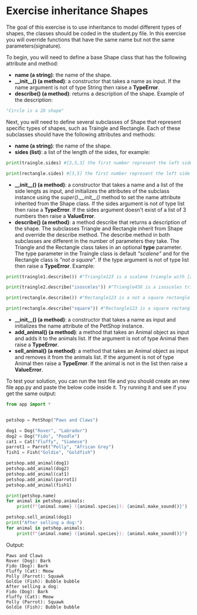 # Exercise inheritance Shapes
The goal of this exercise is to use inheritance to model different types of shapes, the classes should be coded in the student.py file. In this exercise you will override functions that have the same name but not the same parameters(signature).

To begin, you will need to define a base Shape class that has the following attribute and method:

- **name (a string)**: the name of the shape.
- **\_\_init\_\_() (a method)**: a constructor that takes a name as input. If the name argument is not of type String then raise a **TypeError**. 
- **describe() (a method)**: returns a description of the shape. Example of the description:
```python 
"Circle is a 2D shape"
```
Next, you will need to define several subclasses of Shape that represent specific types of shapes, such as Traingle and Rectangle. Each of these subclasses should have the following attributes and methods:

- **name (a string)**: the name of the shape.
- **sides (list)**: a list of the length of the sides, for example:
```python 
print(traingle.sides) #[3,5,3] the first number represent the left side, the second number represents the bottom side and the right number represent the right side.

print(rectangle.sides) #[3,5] the first number represent the left side and the right side and the second number represents the bottom side and the upper side.
```

- **\_\_init\_\_() (a method)**: a constructor that takes a name and a list of the side lengts as input, and initializes the attributes of the subclass instance using the *super().\_\_init\_\_()* method to set the name attribute inherited from the Shape class. If the sides argument is not of type list then raise a **TypeError**. If the sides argument doesn't exist of a list of 3 numbers then raise a **ValueError**. 
- **describe() (a method)**: a method describe that returns a description of the shape. The subclasses Triangle and Rectangle inherit from Shape and override the describe method.  The describe method in both subclasses are different in the number of parameters they take. The Triangle and the Rectangle class takes in an optional **type** parameter. The type parameter in the Traingle class is default *"scalene"* and for the Rectangle class is *"not a square"*. If the type argument is not of type list then raise a **TypeError**. Example: 

```python 
print(traingle1.describe()) #"Triangle123 is a scalene triangle with [2,3,4] sides"

print(traingle2.describe("isosceles")) #"Triangle456 is a isosceles triangle with [3,4,3] sides"

print(rectangle.describe()) #"Rectangle123 is a not a square rectangle with [4,5] sides"

print(rectangle.describe("square")) #"Rectangle123 is a square rectangle with [4,4] sides"
```
- **\_\_init\_\_() (a method)**: a constructor that takes a name as input and initializes the name attribute of the PetShop instance.
- **add_animal() (a method)**: a method that takes an Animal object as input and adds it to the animals list. If the argument is not of type Animal then raise a **TypeError**.
- **sell_animal() (a method)**: a method that takes an Animal object as input and removes it from the animals list. If the argument is not of type Animal then raise a **TypeError**. If the animal is not in the list then raise a **ValueError**.

To test your solution, you can run the test file and you should create an new file app.py and paste the below code inside it. Try running it and see if you get the same output:
```python 
from app import *


petshop = PetShop("Paws and Claws")

dog1 = Dog("Rover", "Labrador")
dog2 = Dog("Fido", "Poodle")
cat1 = Cat("Fluffy", "Siamese")
parrot1 = Parrot("Polly", "African Grey")
fish1 = Fish("Goldie", "Goldfish")

petshop.add_animal(dog1)
petshop.add_animal(dog2)
petshop.add_animal(cat1)
petshop.add_animal(parrot1)
petshop.add_animal(fish1)

print(petshop.name)
for animal in petshop.animals:
    print(f"{animal.name} ({animal.species}): {animal.make_sound()}")

petshop.sell_animal(dog1)
print("After selling a dog:")
for animal in petshop.animals:
    print(f"{animal.name} ({animal.species}): {animal.make_sound()}")

```
Output:
```text
Paws and Claws
Rover (Dog): Bark
Fido (Dog): Bark
Fluffy (Cat): Meow
Polly (Parrot): Squawk
Goldie (Fish): Bubble bubble
After selling a dog:
Fido (Dog): Bark
Fluffy (Cat): Meow
Polly (Parrot): Squawk
Goldie (Fish): Bubble bubble
```